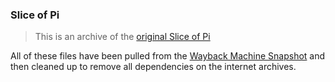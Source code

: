 ### Slice of Pi
> This is an archive of the [original Slice of Pi](https://sliceofpi.fun)

All of these files have been pulled from the [Wayback Machine Snapshot](https://web.archive.org/web/20240616055009/https://sliceofpi.fun/) and then cleaned up to remove all dependencies on the internet archives.
